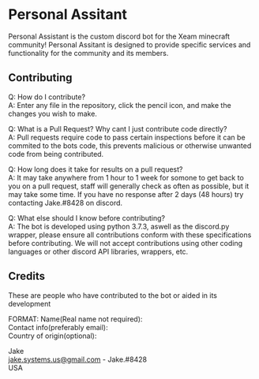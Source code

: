 # Personal Assitant
Personal Assistant is the custom discord bot for the Xeam minecraft community! Personal Assitant is designed to provide specific services and functionality for the community and its members.

## Contributing
Q: How do I contribute?  
A: Enter any file in the repository, click the pencil icon, and make the changes you wish to make.  

Q: What is a Pull Request? Why cant I just contribute code directly?  
A: Pull requests require code to pass certain inspections before it can be commited to the bots code, this prevents malicious or otherwise unwanted code from being contributed.  

Q: How long does it take for results on a pull request?  
A: It may take anywhere from 1 hour to 1 week for somone to get back to you on a pull request, staff will generally check as often as possible, but it may take some time. If you have no response after 2 days (48 hours) try contacting Jake.#8428 on discord.  

Q: What else should I know before contributing?  
A: The bot is developed using python 3.7.3, aswell as the discord.py wrapper, please ensure all contributions conform with these specifications before contributing. We will not accept contributions using other coding languages or other discord API libraries, wrappers, etc.  

## Credits
These are people who have contributed to the bot or aided in its development

FORMAT:
Name(Real name not required):  
Contact info(preferably email):  
Country of origin(optional):  

Jake  
jake.systems.us@gmail.com - Jake.#8428  
USA  
